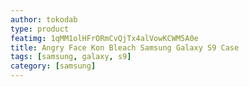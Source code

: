 ```yaml
---
author: tokodab
type: product
featimg: 1qMM1olHFrORmCvQjTx4alVowKCWM5A0e
title: Angry Face Kon Bleach Samsung Galaxy S9 Case
tags: [samsung, galaxy, s9]
category: [samsung]
---
```

